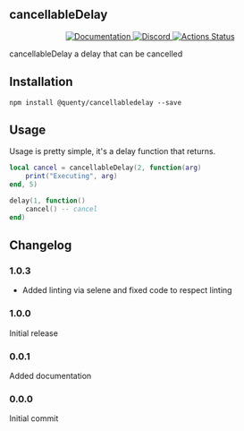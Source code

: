 ## cancellableDelay
<div align="center">
  <a href="http://quenty.github.io/api/">
    <img src="https://img.shields.io/badge/docs-website-green.svg" alt="Documentation" />
  </a>
  <a href="https://discord.gg/mhtGUS8">
    <img src="https://img.shields.io/badge/discord-nevermore-blue.svg" alt="Discord" />
  </a>
  <a href="https://github.com/Quenty/NevermoreEngine/actions">
    <img src="https://github.com/Quenty/NevermoreEngine/workflows/lint/badge.svg" alt="Actions Status" />
  </a>
</div>

cancellableDelay a delay that can be cancelled

## Installation
```
npm install @quenty/cancellabledelay --save
```

## Usage
Usage is pretty simple, it's a delay function that returns.

```lua
local cancel = cancellableDelay(2, function(arg)
    print("Executing", arg)
end, 5)

delay(1, function()
    cancel() -- cancel
end)
```

## Changelog

### 1.0.3
- Added linting via selene and fixed code to respect linting

### 1.0.0
Initial release

### 0.0.1
Added documentation

### 0.0.0
Initial commit